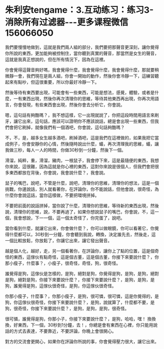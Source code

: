 # 朱利安tengame：3.互动练习：练习3-消除所有过滤器---更多课程微信156066050

我們要慢慢地做到，這就是我們兩人組的部分，我們要把那聲音更深刻，讓你覺得你所說的東西，更加能夠被控制住，當你聽到真實的聲音，那當然是女生的聲音，這就是我真正想說的，但在所有情況下，因為在這裡。

你會覺得這聲音夠好嗎，我會覺得什麼，我會覺得什麼，我會覺得什麼，那就要稍微靜一會，我們現在是兩人組，你會一開始的動作，然後你會冷靜一下，這練習聽起來有點吵，但這很重要，所以你最好冷靜一下。

然後等待有東西要出現，可能會有一些東西，可能是想法，感覺，體驗，或者是什麼，一有東西出現，然後你再次清理你的思維，等待其他東西再出現，你再次用語言，你會發現，有些東西會出現，然後你會去分析它，你會說。

嗯，這句話有夠酷嗎？，我不想這樣，它一出現就說了，你把這段時間用語言來刷牙，讓它出來，這句話，應該可以證明你不應該說話，總是會出現一些東西，但我們會把它刷掉，就像我們有一個酒吧，你會說，這句話夠酷嗎？

不，不，是，越多女生越多酒吧，刷掉酒吧，這是我們在這裡做的，如果我把它當成例子，你會安靜你的心情，然後隨時說出什麼，蟻，再次清理我的思維，蟻，讓我做三秒，每人一人的時間，你做30秒到一分鐘，然後下一個。

滑溜，純粹，重，滑溜，豬肉，一根鼠子，我會停下來，這是最隨便的東西，我想你來說，這很難，因為這就是你心裡的東西，這對你來說是很個人，但我們會把很多東西都放在背後，你會說，我會說什麼？，我會說。

鼠子的嘴巴，說吧，不管是什麼，說吧，清理你的思維，清理你的想法，這是一個挑戰，你邊說話，別人就看著你，在評論你，你不能說話，但他會說，很奇怪，為什麼你會說這話，當你這樣做，不要把環境拼掉。

不要把前面的說話拼掉，當你說了什麼，清理你的思維，等待新的東西出現，然後說，清理你的思維，說，不要再過了，如果你想說鼠子的嘴巴，你會說，不，這一個，我會想說，下一一個，這一個太奇怪了，你完蛋了，說吧。

當你看到什麼，就讓它出來，你會做什麼？，你可以做眼鏡，你可以看著它，你覺得什麼都可以，30秒到一分鐘，你會聽到我說，轉換，決定誰先去，然後走，這一個比較放鬆，你放鬆了，你讓它出來，讓它發出聲音。

越是個人化，越好，走，另一個看著你，在評論你，讓你上了點的位置，這是個奇怪的東西，這傢伙有點奇怪，這是個古董，這是個古董，你接下來要說什麼？，你那小瘦子，什麼事？，小瘦子，很奇怪，奇怪，狗，很奇怪。

誰覺得是狗，這傢伙是怎樣的，是狗，絕對是狗，你覺得是狗，是狗，是狗，絕對是狗，絕對是狗，你接下來要說什麼？，你接下來要說什麼？，是狗，是狗，是狗，誰覺得是狗，這傢伙很奇怪，是狗，你這傢伙很奇怪。

你那小瘦子，什麼事？，你那小瘦子，是狗，很可憐，很可憐，這是你覺得的，是狗，你這傢伙很奇怪，你接下來要說什麼？，是狗，說就算了，什麼都不要，是狗，很奇怪，你接下來要說什麼？，是狗，是狗，是狗，很奇怪。

很可憐，誰覺得是狗，你那小子，你接下來要說什麼？，是狗，哈哈，嘿！ 換換換，好東西，下一個，30秒到1分鐘，去！，你總是會有東西在心裡，你只能用說話的方式去表達，不要靠近，不要評論，你晚上會很開心。

對方的交流會更開心，如果你在評論你所說的事，你會覺得壓力很大，讓它出來。